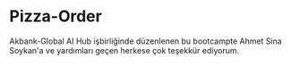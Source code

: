 # Pizza-Order
Akbank-Global AI Hub işbirliğinde düzenlenen bu bootcampte Ahmet Sina Soykan'a ve yardımları geçen herkese çok teşekkür ediyorum.

